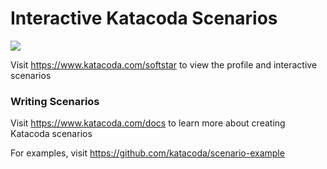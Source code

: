 # Interactive Katacoda Scenarios

[![](http://shields.katacoda.com/katacoda/softstar/count.svg)](https://www.katacoda.com/softstar "Get your profile on Katacoda.com")

Visit https://www.katacoda.com/softstar to view the profile and interactive scenarios

### Writing Scenarios
Visit https://www.katacoda.com/docs to learn more about creating Katacoda scenarios

For examples, visit https://github.com/katacoda/scenario-example
